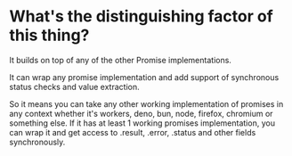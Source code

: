 # What's the distinguishing factor of this thing?

It builds on top of any of the other Promise implementations.

It can wrap any promise implementation and add support of synchronous status
checks and value extraction.

So it means you can take any other working implementation of promises in any
context whether it's workers, deno, bun, node, firefox, chromium or something
else. If it has at least 1 working promises implementation, you can wrap it and
get access to .result, .error, .status and other fields synchronously.
